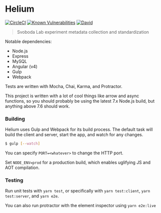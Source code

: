# Helium

[![CircleCI](https://img.shields.io/circleci/project/github/thatJavaNerd/Helium.svg)](https://circleci.com/gh/thatJavaNerd/Helium)
[![Known Vulnerabilities](https://snyk.io/test/github/thatJavaNerd/Helium/badge.svg)](https://snyk.io/test/github/thatJavaNerd/Helium)
[![David](https://img.shields.io/david/thatJavaNerd/Helium.svg)](https://david-dm.org/thatJavaNerd/Helium)

> Svoboda Lab experiment metadata collection and standardization

Notable dependencies:

- Node.js
- Express
- MySQL
- Angular (v4)
- Gulp
- Webpack

Tests are written with Mocha, Chai, Karma, and Protractor.

This project is written with a lot of cool things like arrow and async functions, so you should probably be using the latest 7.x Node.js build, but anything above 7.6 should work.

### Building

Helium uses Gulp and Webpack for its build process. The default task will build the client and server, start the app, and watch for any changes.

```sh
$ gulp [--watch]
```

You can specify `PORT=<whatever>` to change the HTTP port.

Set `NODE_ENV=prod` for a production build, which enables uglifying JS and AOT compilation.

### Testing

Run unit tests with `yarn test`, or specifically with `yarn test:client`, `yarn test:server`, and `yarn e2e`.

You can also run protractor with the element inspector using `yarn e2e:live`

